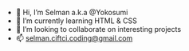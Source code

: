 - 👋 Hi, I’m Selman a.k.a @Yokosumi
- 🌱 I’m currently learning HTML & CSS
- 💞️ I’m looking to collaborate on interesting projects
- 📫 selman.ciftci.coding@gmail.com

<!---
Yokosumi/Yokosumi is a ✨ special ✨ repository because its `README.md` (this file) appears on your GitHub profile.
You can click the Preview link to take a look at your changes.
--->
